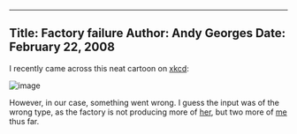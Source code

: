 -----
Title:  Factory failure
Author: Andy Georges
Date: February 22, 2008
----







I recently came across this neat cartoon on [xkcd](http://xkcd.com/):


![image](48EE7AFF-AEB9-45AC-81D9-022613A26769-1.png)


However, in our case, something went wrong. I guess the input was of the
wrong type, as the factory is not producing more of
[her](http://flickr.com/photos/itkovian/1809113837/), but two more of
[me](http://flickr.com/photos/itkovian/1241568778/) thus far.




